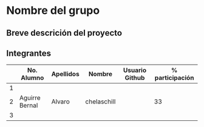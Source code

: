 # Nombre del grupo

## Breve descrición del proyecto

## Integrantes

|   | No. Alumno | Apellidos | Nombre | Usuario Github | % participación |
| --- | --- | --- | --- | --- | --- |
|  1 |  |  |  |  |  |
|  2 | Aguirre Bernal | Alvaro | chelaschill  |  | 33 |
|  3 |  |  |  |  |  |
